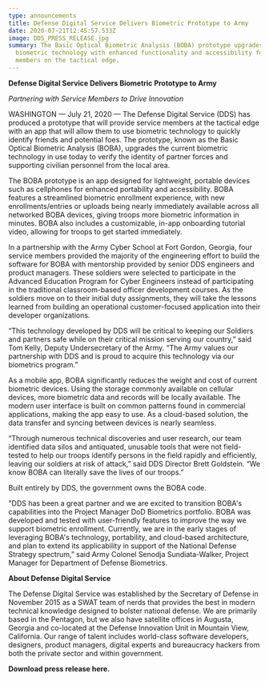```yaml
---
type: announcements
title: Defense Digital Service Delivers Biometric Prototype to Army
date: 2020-07-21T12:45:57.533Z
image: DDS_PRESS_RELEASE.jpg
summary: The Basic Optical Biometric Analysis (BOBA) prototype upgrades current
  biometric technology with enhanced functionality and accessibility for service
  members on the tactical edge.
---
```

**Defense Digital Service Delivers Biometric Prototype to Army**

*Partnering with Service Members to Drive Innovation*

WASHINGTON — July 21, 2020 — The Defense Digital Service (DDS) has produced a prototype that will provide service members at the tactical edge with an app that will allow them to use biometric technology to quickly identify friends and potential foes. The prototype, known as the Basic Optical Biometric Analysis (BOBA), upgrades the current biometric technology in use today to verify the identity of partner forces and supporting civilian personnel from the local area.

The BOBA prototype is an app designed for lightweight, portable devices such as cellphones for enhanced portability and accessibility. BOBA features a streamlined biometric enrollment experience, with new enrollments/entries or uploads being nearly immediately available across all networked BOBA devices, giving troops more biometric information in minutes. BOBA also includes a customizable, in-app onboarding tutorial video, allowing for troops to get started immediately.

In a partnership with the Army Cyber School at Fort Gordon, Georgia, four service members provided the majority of the engineering effort to build the software for BOBA with mentorship provided by senior DDS engineers and product managers. These soldiers were selected to participate in the Advanced Education Program for Cyber Engineers instead of participating in the traditional classroom-based officer development courses. As the soldiers move on to their initial duty assignments, they will take the lessons learned from building an operational customer-focused application into their developer organizations.

“This technology developed by DDS will be critical to keeping our Soldiers and partners safe while on their critical mission serving our country,” said Tom Kelly, Deputy Undersecretary of the Army. “The Army values our partnership with DDS and is proud to acquire this technology via our biometrics program.”

As a mobile app, BOBA significantly reduces the weight and cost of current biometric devices. Using the storage commonly available on cellular devices, more biometric data and records will be locally available. The modern user interface is built on common patterns found in commercial applications, making the app easy to use. As a cloud-based solution, the data transfer and syncing between devices is nearly seamless.

“Through numerous technical discoveries and user research, our team identified data silos and antiquated, unusable tools that were not field-tested to help our troops identify persons in the field rapidly and efficiently, leaving our soldiers at risk of attack,” said DDS Director Brett Goldstein. “We know BOBA can literally save the lives of our troops.”

Built entirely by DDS, the government owns the BOBA code.

"DDS has been a great partner and we are excited to transition BOBA's capabilities into the Project Manager DoD Biometrics portfolio. BOBA was developed and tested with user-friendly features to improve the way we support biometric enrollment. Currently, we are in the early stages of leveraging BOBA's technology, portability, and cloud-based architecture, and plan to extend its applicability in support of the National Defense Strategy spectrum,” said Army Colonel Senodja Sundiata-Walker, Project Manager for Department of Defense Biometrics.

**About Defense Digital Service**

The Defense Digital Service was established by the Secretary of Defense in November 2015 as a SWAT team of nerds that provides the best in modern technical knowledge designed to bolster national defense. We are primarily based in the Pentagon, but we also have satellite offices in Augusta, Georgia and co-located at the Defense Innovation Unit in Mountain View, California. Our range of talent includes world-class software developers, designers, product managers, digital experts and bureaucracy hackers from both the private sector and within government.

**Download press release here.**